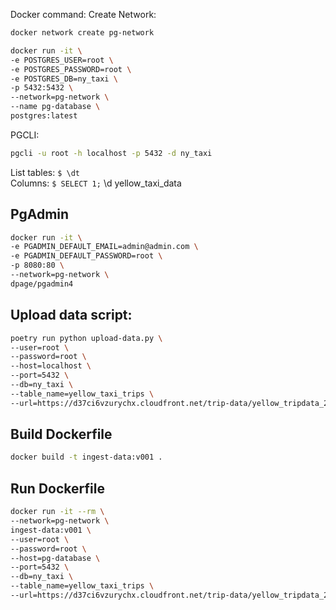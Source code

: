 Docker command:
Create Network:

```bash
docker network create pg-network
```

```bash
docker run -it \
-e POSTGRES_USER=root \
-e POSTGRES_PASSWORD=root \
-e POSTGRES_DB=ny_taxi \
-p 5432:5432 \
--network=pg-network \
--name pg-database \
postgres:latest
```

PGCLI: 

```bash
pgcli -u root -h localhost -p 5432 -d ny_taxi
```

List tables: `$ \dt`  
Columns: `$ SELECT 1;`
\d yellow_taxi_data

## PgAdmin

```bash
docker run -it \
-e PGADMIN_DEFAULT_EMAIL=admin@admin.com \
-e PGADMIN_DEFAULT_PASSWORD=root \
-p 8080:80 \
--network=pg-network \
dpage/pgadmin4
```

## Upload data script:

```bash
poetry run python upload-data.py \
--user=root \
--password=root \
--host=localhost \
--port=5432 \
--db=ny_taxi \
--table_name=yellow_taxi_trips \
--url=https://d37ci6vzurychx.cloudfront.net/trip-data/yellow_tripdata_2023-01.parquet
```
## Build Dockerfile
```bash
docker build -t ingest-data:v001 .
```

## Run Dockerfile
```bash
docker run -it --rm \
--network=pg-network \
ingest-data:v001 \
--user=root \
--password=root \
--host=pg-database \
--port=5432 \
--db=ny_taxi \
--table_name=yellow_taxi_trips \
--url=https://d37ci6vzurychx.cloudfront.net/trip-data/yellow_tripdata_2023-01.parquet
```
